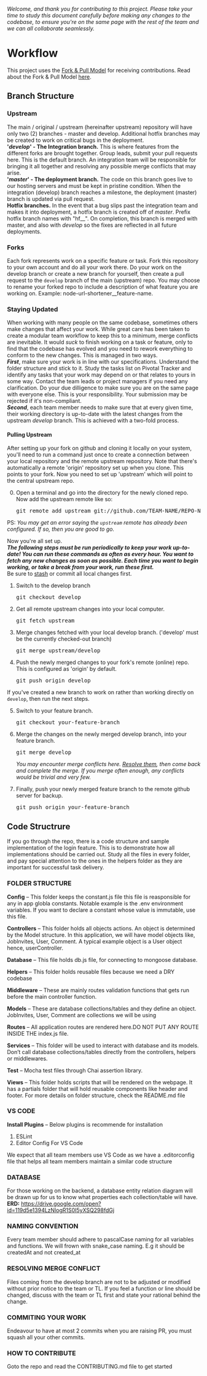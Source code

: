 *Welcome, and thank you for contributing to this project. Please take your time to study this document carefully before making any changes to the codebase, to ensure you're on the same page with the rest of the team and we can all collaborate seamlessly.*   

# Workflow
This project uses the [Fork & Pull Model](https://help.github.com/en/articles/about-collaborative-development-models) 
for receiving contributions. Read about the Fork & Pull Model 
[here](https://help.github.com/en/articles/about-collaborative-development-models).     

## Branch Structure
### Upstream
The main / original / upstream (hereinafter upstream) repository will have only two (2) branches - master and develop. Additional hotfix branches may be created to work on critical bugs in the deployment.    
__'*develop*' - The Integration branch.__ This is where features from the different forks are brought together. Group leads, submit your pull requests here. This is the default branch. An integration team will be responsible for bringing it all together and resolving any possible merge conflicts that may arise.        
__'*master*' - The deployment branch.__ The code on this branch goes live to our hosting servers and must be kept in pristine condition. When the integration (develop) branch reaches a milestone, the deployment (master) branch is updated via pull request.       
__Hotfix branches.__ In the event that a bug slips past the integration team and makes it into deployment, a hotfix branch is created off of *master*. Prefix hotfix branch names with "hf__". On completion, this branch is merged with master, and also with *develop* so the fixes are reflected in all future deployments.

### Forks
Each fork represents work on a specific feature or task. Fork this repository to your own account and do all your work there. Do your work on the develop branch or create a new branch for yourself, then create a pull request to the `develop` branch of the main (upstream) repo. You may choose to rename your forked repo to include a description of what feature you are working on. Example: node-url-shortener__feature-name.       

### Staying Updated
When working with many people on the same codebase, sometimes others make changes that affect your work. While great care has been taken to create a modular team workflow to keep this to a minimum, merge conflicts are inevitable. It would _suck_ to finish working on a task or feature, only to find that the codebase has evolved and you need to rework everything to conform to the new changes. This is managed in two ways.       
__*First*__, make sure your work is in line with our specifications. Understand the folder structure and stick to it. Study the tasks list on Pivotal Tracker and identify any tasks that your work may depend on or that relates to yours in some way. Contact the team leads or project managers if you need any clarification. Do your due dilligence to make sure you are on the same page with everyone else. This is your responsibility. Your submission may be rejected if it's non-compliant.      
__*Second*__, each team member needs to make sure that at every given time, their working directory is up-to-date with the latest changes from the upstream *develop* branch. This is achieved with a two-fold process.       
#### Pulling Upstream
After setting up your fork on github and cloning it locally on your system, you'll need to run a command just once to create a connection between your local repository and the remote upstream repository. Note that there's automatically a remote 'origin' repository set up when you clone. This points to your fork. Now you need to set up 'upstream' which will point to the central upstream repo.

0. Open a terminal and go into the directory for the newly cloned repo. Now add the upstream remote like so:        
    <pre>git remote add upstream git://github.com/TEAM-NAME/REPO-NAME.git</pre>
PS: *You may get an error saying the `upstream` remote has already been configured. If so, then you are good to go.*   

Now you're all set up.      
__*The following steps must be run periodically to keep your work up-to-date! You can run these commands as often as every hour. You want to fetch any new changes as soon as possible. Each time you want to begin working, or take a break from your work, run these first.*__     
Be sure to [stash](https://dev.to/neshaz/how-to-git-stash-your-work-the-correct-way-cna) 
or commit all local changes first. 

1. Switch to the develop branch        
    <pre>git checkout develop</pre>     
2. Get all remote upstream changes into your local computer.        
    <pre>git fetch upstream</pre>     
3. Merge changes fetched with your local develop branch. ('develop' must be the currently checked-out branch)       
    <pre>git merge upstream/develop</pre>    
4. Push the newly merged changes to your fork's remote (online) repo. This is configured as 'origin' by default.    
    <pre>git push origin develop</pre>      

If you've created a new branch to work on rather than working directly on `develop`, then run the next steps.

5. Switch to your feature branch.        
    <pre>git checkout your-feature-branch</pre>        
6. Merge the changes on the newly merged develop branch, into your feature branch.        
    <pre>git merge develop</pre>
    *You may encounter merge conflicts here.
    [Resolve them](https://help.github.com/en/articles/resolving-a-merge-conflict-using-the-command-line),
    then come back and complete the merge. If you merge often enough, any conflicts would be trivial and very few.*

7. Finally, push your newly merged feature branch to the remote github server for backup.
    <pre>git push origin your-feature-branch</pre>   

## Code Structrure
If you go through the repo, there is a code structure and sample implementation of the login feature. This is to demonstrate how all implementations should be carried out. Study all the files in every folder, and pay special attention to the ones in the helpers folder as they are important for successful task delivery.

### FOLDER STRUCTURE
**Config** – This folder keeps the constant.js file this file is reasponsible for any in app globla constants. Notable example is the .env environment variables. If you want to declare a constant whose value is immutable, use this file.

**Controllers** – This folder holds all objects actions. An object is determined by the Model structure. In this application, we will have model objects like, JobInvites, User, Comment. A typical example object is a User object hence, userController.

**Database** – This file holds db.js file, for connecting to mongoose database.

**Helpers** – This folder holds reusable files because we need a DRY codebase

**Middleware** – These are mainly routes validation functions that gets run before the main controller function.

**Models** – These are database collections/tables and they define an object. JobInvites, User, Comment are collections we will be using

**Routes** – All application routes are rendered here.DO NOT PUT ANY ROUTE INSIDE THE index.js file.

**Services** – This folder will be used to interact with database and its models. Don’t call database collections/tables directly from the controllers, helpers or middlewares.

**Test** – Mocha test files through Chai assertion library.

**Views** – This folder holds scripts that will be rendered on the webpage. It has a partials folder that will hold reusable components like header and footer.
For more details on folder structure, check the README.md file

### VS CODE
**Install Plugins** – Below plugins is recommende for installation
1. ESLint
2. Editor Config For VS Code

We expect that all team members use VS Code as we have a .editorconfig file that helps all team members maintain a similar code structure

### DATABASE
For those working on the backend, a database entity relation diagram will be drawn up for us to know what properties each collection/table will have.
**ERD:** https://drive.google.com/open?id=119d5e1394LzNlogR1S0I5yXSQ298fdGj

### NAMING CONVENTION
Every team member should adhere to pascalCase naming for all variables and functions. We will frown with snake_case naming. E.g it should be createdAt and not created_at

### RESOLVING MERGE CONFLICT
Files coming from the develop branch are not to be adjusted or modified without prior notice to the team or TL. If you feel a function or line should be changed, discuss with the team or TL first and state your rational behind the change.

### COMMITING YOUR WORK
Endeavour to have at most 2 commits when you are raising PR, you must squash all your other commits.

### HOW TO CONTRIBUTE
Goto the repo and read the CONTRIBUTING.md file to get started


